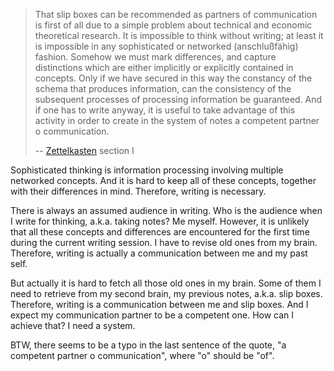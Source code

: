 > That slip boxes can be recommended as partners of communication is first of all due to a simple problem about technical and economic theoretical research. It is impossible to think without writing; at least it is impossible in any sophisticated or networked (anschlußfähig) fashion. Somehow we must mark differences, and capture distinctions which are either implicitly or explicitly contained in concepts. Only if we have secured in this way the constancy of the schema that produces information, can the consistency of the subsequent processes of processing information be guaranteed. And if one has to write anyway, it is useful to take advantage of this activity in order to create in the system of notes a competent partner o communication.
>
> -- [Zettelkasten] section I

[Zettelkasten]: https://luhmann.surge.sh/communicating-with-slip-boxes

Sophisticated thinking is information processing involving multiple networked concepts.
And it is hard to keep all of these concepts, together with their differences in mind.
Therefore, writing is necessary.

There is always an assumed audience in writing.
Who is the audience when I write for thinking, a.k.a. taking notes?
Me myself.
However, it is unlikely that all these concepts and differences are encountered for the first time during the current writing session.
I have to revise old ones from my brain.
Therefore, writing is actually a communication between me and my past self.

But actually it is hard to fetch all those old ones in my brain.
Some of them I need to retrieve from my second brain, my previous notes, a.k.a. slip boxes.
Therefore, writing is a communication between me and slip boxes.
And I expect my communication partner to be a competent one.
How can I achieve that?
I need a system.

BTW, there seems to be a typo in the last sentence of the quote, "a competent partner o communication",
where "o" should be "of".
